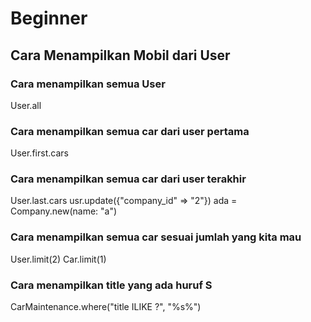 # Beginner
## Cara Menampilkan Mobil dari User

### Cara menampilkan semua User
User.all
### Cara menampilkan semua car dari user pertama
User.first.cars
### Cara menampilkan semua car dari user terakhir
User.last.cars
usr.update({"company_id" => "2"})
ada = Company.new(name: "a")
### Cara menampilkan semua car sesuai jumlah yang kita mau
User.limit(2)
Car.limit(1)
### Cara menampilkan title yang ada huruf S
CarMaintenance.where("title ILIKE ?", "%s%")